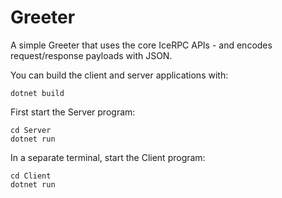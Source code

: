 # Greeter

A simple Greeter that uses the core IceRPC APIs - and encodes request/response payloads with JSON.

You can build the client and server applications with:

``` shell
dotnet build
```

First start the Server program:

```shell
cd Server
dotnet run
```

In a separate terminal, start the Client program:

```shell
cd Client
dotnet run
```
